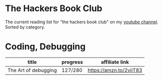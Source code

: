 # The Hackers Book Club
The current reading list for "the hackers book club" on my [youtube channel](https://youtube.com/devnull1337). Sorted by category.

# Coding, Debugging
| title | progress | affiliate link |
|---|---|---|
| The Art of debugging |  127/280 | https://amzn.to/2viiT83 |


